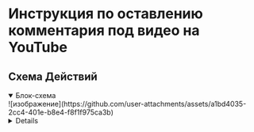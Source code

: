 # Инструкция по оставлению комментария под видео на YouTube

## Cхема Действий


<details open>
  <summary>Блок-схема</summary>
  ![изображение](https://github.com/user-attachments/assets/a1bd4035-2cc4-401e-b8e4-f8f1f975ca3b)
<details>

-------

<details>
  <summary>PlantUML Code</summary>
  
  ```
  @startuml
'https://plantuml.com/en/activity-diagram-beta'

start

:Проверьте наличие учетной записи Google;
label 01
if (Запись есть?) then (ДА)


else (НЕТ)
    :Заведите учетную запись;
note left
    По инструкции от Google:
    https://support.google.com
    /accounts/answer/27441
end note

endif

:Выберите, какое устройство
 использовать для 
 оставления комментария;

note right
 Мобильное или ПК (Web Браузер);
end note

switch (Какое у вас устройство?)

case (Мобильное)
    :Откройте приложение YouTube;
    :Войдите в свою учётную запись;
    :Нажмите иконку "Поиск" 
     в правом верхнем углу экрана;
    :Найдите нужное видео,
     введите название ролика
     И нажмите "Поиск";
    :Выберите видеоролик 
     и пролистайте вниз 
     до раздела "Комментарии";
    :Нажмите на текстовое поле
     "Оставить комментарий"
     в верхней части раздела;
    :Введите свой комментарий;
    :Нажмите кнопку "Отправить" 
     в правой нижней части 
     поля комментария;
    :Комментарий добавлен;
end
case (ПК (Web браузер))
    :Откройте сайт YouTube;
    :Найжмите кнопку «Войти» 
     и войдите в свою учётную запись;
    :Найдите нужное видео 
     через строку поиска.
     Или перейдите по ссылке на него, 
     если оно находится 
     на вашей домашней странице;
    :Нажмите на ролик, 
     чтобы начать его воспроизведение;
    :Пролистайте вниз
     до раздела «Комментарии»
     под описанием ролика;
    note left
     Если комментарии к видео 
     на YouTube отключены, 
     вы не сможете их оставить. 
    end note
    :Нажмите на текстовое поле 
     «Оставьте комментарий.
     И введите текст комментария;
    :Нажмите кнопку "Оставить комментарий";
    :Комментарий добавлен;
end
endswitch
  @enduml

  ```

</details>



## Предварительная часть

1.	Проверье, есть ли у Вас учетная запись Google
1.1	Если Да – проследуйте к Шагу 2
1.2 Если Нет Заведите учетную запись согласно инструкции от Google по ссылке
https://support.google.com/accounts/answer/27441?hl=ru&co
2 Выберите, какое устройство использовать для оставления комментария:
Мобильное или ПК (Web Браузер):

## Инструкция для мобильного устройства:

1.	Откройте приложение YouTube 
 
2.	Войдите в свою учётную запись.
2.1.	Нажмите на иконку профиля
 
2.2.	Войдите в свою учетную запись
 
3.	Нажмите иконку «Поиск» в правом верхнем углу экрана.
 
4.	Найдите нужное видео, введите название ролика и нажмите «Поиск» 
 
5.	Выберите видеоролик
 
6.	Пролистайте вниз до раздела «Комментарии»
 
7.	Нажмите на текстовое поле «Оставить комментарий» в верхней части раздела.
Введите свой комментарий:
 
8.	Нажмите кнопку «Отправить» (иконка в виде бумажного самолётика) в правой нижней части поля комментария.»
 
9.	Комментарий добавлен
 
## Инструкция для ПК
1.	Откройте YouTube в браузере.
 
2.	Найжмите кнопку «Войти» и войдите в свою учётную запись
 
3.	Найдите нужное видео через строку поиска.
Или перейдите по ссылке на него, если оно находится на вашей домашней странице.
 
4.	Нажмите на ролик, чтобы начать его воспроизведение.
 
5.	Пролистайте вниз до раздела «Комментарии» под описанием ролика 
5.1.	Если комментарии к видео на YouTube отключены, вы не сможете их оставить. 
 
6.	Нажмите на текстовое поле «Оставьте комментарий.
И введите текст комментария.
 
7.	Нажмите «Оставить комментарий»
  
8.	Комментарий добавлен
 
ЗАДАНИЕ 2
Описание задания:
Написать инструкцию по оставлению комментария под видео на YouTube
Основные критерии успешности:
•	Логичность;
•	Соответствие содержанию инструкции;
•	Нотация схемы – любая на выбор.
Решение задания:
PlantUML Activity diagram из текста инструкции
 
 
ЗАДАНИЕ 3 
Описание задания:
Дать ответ на вопрос «Что такое API?»
Основные критерии успешности:
•	Ожидаемый вариант ответа – текст в свободной форме (достаточно нескольких предложений);
•	Целевая аудитория – человек с нулевым уровнем знаний в IT-сфере;
•	Допустимо применение аналогии и/или образных сравнений;
•	Задача – быть максимально понятым потенциальным читателем/слушателем из целевой аудитории.
Решение задания:
•	API (Application Programming Interface) — это набор правил и протоколов, которые позволяют разным программам и сервисам взаимодействовать друг с другом.

•	Для чего нужны API?
Они обеспечивают обмен данными между различными системами и упрощают разработку приложений. Это позволяет разработчикам создавать новые продукты и услуги, интегрируя их с существующими сервисами.
 
•	Существуют различные типы API, включая REST, SOAP GraphQL, WebSocket и т.д.
Выбор подходящего API зависит от требований проекта и используемых технологий. 
Необходимо определить требования к взаимодействию систем, учесть особенности данных и выбрать наиболее подходящий тип API.
•	При выборе API следует учитывать такие критерии, как совместимость, безопасность, производительность и стоимость.
Критерии выбора API включают совместимость, безопасность, производительность, стоимость и другие факторы,важные для конкретного проекта.
•	Среди популярных видов API особенно выделяется REST API. Его часто применяют из-за простоты, масштабируемости и возможности использования различных форматов данных.
•	REST API — это архитектурный стиль, который использует HTTP-методы для выполнения операций CRUD (создание, чтение, обновление и удаление) над ресурсами.
REST расшифровывается как Representational State Transfer, что в переводе на русский язык означает «передача состояния представления».
Общая структура вызова REST включает в себя указание метода (GET, POST, PUT или PATCH), добавление ресурса в URL и передачу необходимых параметров через тело запроса или в качестве параметров строки запроса.
•	Основные методы REST API:
    GET — получение данных;
    POST — создание новых данных;
    PUT — обновление существующих данных;
    PATCH — частичное обновление данных.
